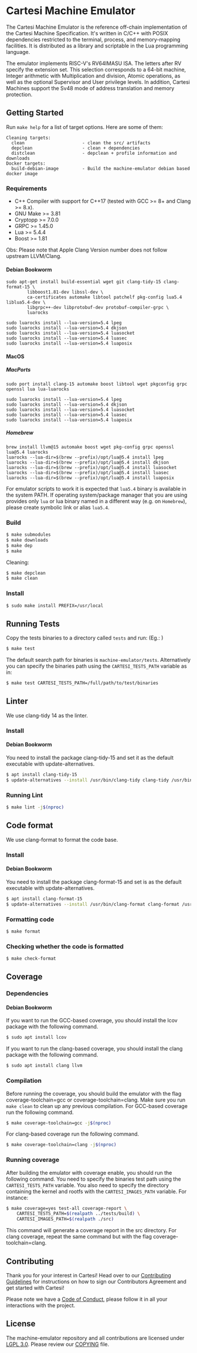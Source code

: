 # Cartesi Machine Emulator

The Cartesi Machine Emulator is the reference off-chain implementation of the Cartesi Machine Specification. It's written in C/C++ with POSIX dependencies restricted to the terminal, process, and memory-mapping facilities. It is distributed as a library and scriptable in the Lua programming language.

The emulator implements RISC-V's RV64IMASU ISA. The letters after RV specify the extension set. This selection corresponds to a 64-bit machine, Integer arithmetic with Multiplication and division, Atomic operations, as well as the optional Supervisor and User privilege levels. In addition, Cartesi Machines support the Sv48 mode of address translation and memory protection.

## Getting Started

Run `make help` for a list of target options. Here are some of them:

```
Cleaning targets:
  clean                      - clean the src/ artifacts
  depclean                   - clean + dependencies
  distclean                  - depclean + profile information and downloads
Docker targets:
  build-debian-image         - Build the machine-emulator debian based docker image
```

### Requirements

- C++ Compiler with support for C++17 (tested with GCC >= 8+ and Clang >= 8.x).
- GNU Make >= 3.81
- Cryptopp >= 7.0.0
- GRPC >= 1.45.0
- Lua >= 5.4.4
- Boost >= 1.81

Obs: Please note that Apple Clang Version number does not follow upstream LLVM/Clang.

#### Debian Bookworm

```
sudo apt-get install build-essential wget git clang-tidy-15 clang-format-15 \
        libboost1.81-dev libssl-dev \
        ca-certificates automake libtool patchelf pkg-config lua5.4 liblua5.4-dev \
        libgrpc++-dev libprotobuf-dev protobuf-compiler-grpc \
        luarocks

sudo luarocks install --lua-version=5.4 lpeg
sudo luarocks install --lua-version=5.4 dkjson
sudo luarocks install --lua-version=5.4 luasocket
sudo luarocks install --lua-version=5.4 luasec
sudo luarocks install --lua-version=5.4 luaposix
```
#### MacOS

##### MacPorts
```
sudo port install clang-15 automake boost libtool wget pkgconfig grpc openssl lua lua-luarocks

sudo luarocks install --lua-version=5.4 lpeg
sudo luarocks install --lua-version=5.4 dkjson
sudo luarocks install --lua-version=5.4 luasocket
sudo luarocks install --lua-version=5.4 luasec
sudo luarocks install --lua-version=5.4 luaposix
```

##### Homebrew
```
brew install llvm@15 automake boost wget pkg-config grpc openssl lua@5.4 luarocks
luarocks --lua-dir=$(brew --prefix)/opt/lua@5.4 install lpeg
luarocks --lua-dir=$(brew --prefix)/opt/lua@5.4 install dkjson
luarocks --lua-dir=$(brew --prefix)/opt/lua@5.4 install luasocket
luarocks --lua-dir=$(brew --prefix)/opt/lua@5.4 install luasec
luarocks --lua-dir=$(brew --prefix)/opt/lua@5.4 install luaposix
```

For emulator scripts to work it is expected that `lua5.4` binary is available in the system PATH. If operating system/package manager that you are using provides only `lua` or lua binary named in a different way (e.g. on `Homebrew`), please create symbolic link or alias `lua5.4`.

### Build

```bash
$ make submodules
$ make downloads
$ make dep
$ make
```

Cleaning:

```bash
$ make depclean
$ make clean
```

### Install

```bash
$ sudo make install PREFIX=/usr/local
```

## Running Tests

Copy the tests binaries to a directory called `tests` and run: (Eg.: )

```bash
$ make test
```

The default search path for binaries is `machine-emulator/tests`. Alternatively you can specify the binaries path using the `CARTESI_TESTS_PATH` variable as in:

```bash
$ make test CARTESI_TESTS_PATH=/full/path/to/test/binaries
```

## Linter

We use clang-tidy 14 as the linter.

### Install

#### Debian Bookworm

You need to install the package clang-tidy-15 and set it as the default executable with update-alternatives.

```bash
$ apt install clang-tidy-15
$ update-alternatives --install /usr/bin/clang-tidy clang-tidy /usr/bin/clang-tidy-15 120
```

### Running Lint

```bash
$ make lint -j$(nproc)
```

## Code format

We use clang-format to format the code base.

### Install

#### Debian Bookworm

You need to install the package clang-format-15 and set is as the default executable with update-alternatives.

```bash
$ apt install clang-format-15
$ update-alternatives --install /usr/bin/clang-format clang-format /usr/bin/clang-format-15 120
```

### Formatting code

```bash
$ make format
```

### Checking whether the code is formatted

```bash
$ make check-format
```

## Coverage

### Dependencies

#### Debian Bookworm

If you want to run the GCC-based coverage, you should install the lcov package with the following command.

```bash
$ sudo apt install lcov
```

If you want to run the clang-based coverage, you should install the clang package with the following command.

```bash
$ sudo apt install clang llvm
```

### Compilation

Before running the coverage, you should build the emulator with the flag coverage-toolchain=gcc or coverage-toolchain=clang.
Make sure you run `make clean` to clean up any previous compilation.
For GCC-based coverage run the following command.

```bash
$ make coverage-toolchain=gcc -j$(nproc)
```

For clang-based coverage run the following command.

```bash
$ make coverage-toolchain=clang -j$(nproc)
```

### Running coverage

After building the emulator with coverage enable, you should run the following command.
You need to specify the binaries test path using the `CARTESI_TESTS_PATH` variable.
You also need to specify the directory containing the kernel and rootfs with the `CARTESI_IMAGES_PATH` variable.
For instance:

```bash
$ make coverage=yes test-all coverage-report \
    CARTESI_TESTS_PATH=$(realpath ../tests/build) \
    CARTESI_IMAGES_PATH=$(realpath ./src)
```

This command will generate a coverage report in the src directory.
For clang coverage, repeat the same command but with the flag coverage-toolchain=clang.

## Contributing

Thank you for your interest in Cartesi! Head over to our [Contributing Guidelines](CONTRIBUTING.md) for instructions on how to sign our Contributors Agreement and get started with
Cartesi!

Please note we have a [Code of Conduct](CODE_OF_CONDUCT.md), please follow it in all your interactions with the project.

## License

The machine-emulator repository and all contributions are licensed under
[LGPL 3.0](https://www.gnu.org/licenses/lgpl-3.0.html). Please review our [COPYING](COPYING) file.
